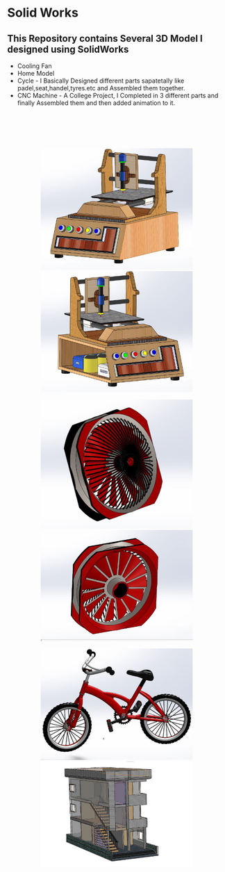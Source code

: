 # Solid Works
<h2>This Repository contains Several 3D Model I designed using SolidWorks</h2>

* Cooling Fan
* Home Model
* Cycle - I Basically Designed different parts sapatetally like padel,seat,handel,tyres.etc and Assembled them together.
* CNC Machine - A College Project, I Completed in 3 different parts and finally Assembled them and then added animation to it.

 <br>
 <br>
 
 <br>
 <br>
  <p align="center">
  <img src="images/cnc2.jpg" width="350" title="cnc">
  <img src="images/cnc1.jpg" width="350" alt="accessibility text">

  </p>

<p align="center">
  <img src="images/fan.jpg"  width="350" alt="accessibility text">
  <img src="images/fan2.jpg"  width="350" alt="accessibility text">

</p>

<p align="center">
   <img src="images/cycle.jpg" width="350" title="cycle">
  <img src="images/home.jpg" width="350" title="cycle">
</p>



